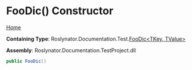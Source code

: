 <a name="_top"></a>

# FooDic\(\) Constructor

[Home](../../../../../README.md#_top)

**Containing Type**: Roslynator\.Documentation\.Test\.[FooDic\<TKey, TValue>](../README.md#_top)

**Assembly**: Roslynator\.Documentation\.TestProject\.dll

```csharp
public FooDic()
```


